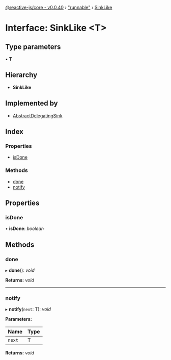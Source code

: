 [@reactive-js/core - v0.0.40](../README.md) › ["runnable"](../modules/_runnable_.md) › [SinkLike](_runnable_.sinklike.md)

# Interface: SinkLike <**T**>

## Type parameters

▪ **T**

## Hierarchy

* **SinkLike**

## Implemented by

* [AbstractDelegatingSink](../classes/_runnable_.abstractdelegatingsink.md)

## Index

### Properties

* [isDone](_runnable_.sinklike.md#isdone)

### Methods

* [done](_runnable_.sinklike.md#done)
* [notify](_runnable_.sinklike.md#notify)

## Properties

###  isDone

• **isDone**: *boolean*

## Methods

###  done

▸ **done**(): *void*

**Returns:** *void*

___

###  notify

▸ **notify**(`next`: T): *void*

**Parameters:**

Name | Type |
------ | ------ |
`next` | T |

**Returns:** *void*
